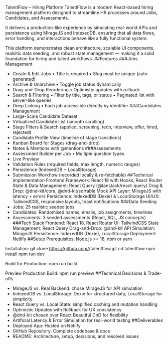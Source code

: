 TalentFlow – Hiring Platform
TalentFlow is a modern React-based hiring management platform designed to streamline HR processes around Jobs, Candidates, and Assessments.

It delivers a production-like experience by simulating real-world APIs and persistence using MirageJS and IndexedDB, ensuring that all data flows, error handling, and interactions behave like a fully functional system.

This platform demonstrates clean architecture, scalable UI components, realistic data seeding, and robust state management — making it a solid foundation for hiring and talent workflows.
##Features
###Jobs Management
- Create & Edit Jobs
  • Title is required
  • Slug must be unique (auto-generated)
- Archive & Unarchive
  • Toggle job status dynamically
- Drag-and-Drop Reordering
  • Optimistic updates with rollback
- Search & Filtering
  • Filter by title, tags, or status
  • Paginated list with server-like queries
- Deep Linking
  • Each job accessible directly by identifier
###Candidates Management
- Large-Scale Candidate Dataset 
- Virtualized Candidate List (smooth scrolling)
- Stage Filters & Search (applied, screening, tech, interview, offer, hired, rejected)
- Candidate Profile View (timeline of stage transitions)
- Kanban Board for Stages (drag-and-drop)
- Notes & Mentions with @mentions
###Assessments
- Assessment Builder per Job
  • Multiple question types
- Live Preview
- Validation Rules (required fields, max length, numeric ranges)
- Persistence (IndexedDB + LocalStorage)
- Submission Workflow (recorded locally & re-fetchable)
##Technical Implementation
Frontend Framework: React 18 with Hooks, React Router
State & Data Management: React Query (@tanstack/react-query)
Drag & Drop: @dnd-kit/core, @dnd-kit/sortable
Mock API Layer: MirageJS with latency + errors
Persistence: IndexedDB (Dexie) & LocalStorage
UI/UX: TailwindCSS, responsive layouts, toast notifications
###Data Seeding
- Jobs: 25 realistic seeded jobs
- Candidates: Randomised names, emails, job assignments, timelines
- Assessments: 3 seeded assessments (React, SQL, JS concepts)
###Tech Stack
Frontend: React 18, React Router
UI: TailwindCSS
State Management: React Query
Drag-and-Drop: @dnd-kit
API Simulation: MirageJS
Persistence: IndexedDB (Dexie), LocalStorage
Deployment: Netlify
##Setup
Prerequisites: Node.js >= 16, npm or yarn

Installation:
git clone https://github.com/<your-username>/talentflow.git
cd talentflow
npm install
npm run dev

Build for Production:
npm run build

Preview Production Build:
npm run preview
##Technical Decisions & Trade-offs
- MirageJS vs. Real Backend: chose MirageJS for API simulation
- IndexedDB vs. LocalStorage: Dexie for structured data, LocalStorage for simplicity
- React Query vs. Local State: simplified caching and mutation handling
- Optimistic Updates with Rollback for UX consistency
- @dnd-kit chosen over React Beautiful DnD for flexibility
- Artificial Latency & Error Simulation for real-world testing
##Deliverables
- Deployed App: Hosted on Netlify
- GitHub Repository: Complete codebase & docs
- README: Architecture, setup, decisions, and resolved issues
